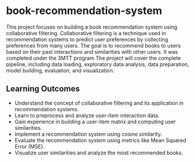 # book-recommendation-system
This project focuses on building a book recommendation system using collaborative filtering. Collaborative filtering is a technique used in recommendation systems to predict user preferences by collecting preferences from many users. The goal is to recommend books to users based on their past interactions and similarities with other users. It was completed under the 3MTT program
The project will cover the complete pipeline, including data loading, exploratory data analysis, data preparation, model building, evaluation, and visualization.

## Learning Outcomes
- Understand the concept of collaborative filtering and its application in recommendation systems.
- Learn to preprocess and analyze user-item interaction data.
- Gain experience in building a user-item matrix and computing user similarities.
- Implement a recommendation system using cosine similarity.
- Evaluate the recommendation system using metrics like Mean Squared Error (MSE).
- Visualize user similarities and analyze the most recommended books.
